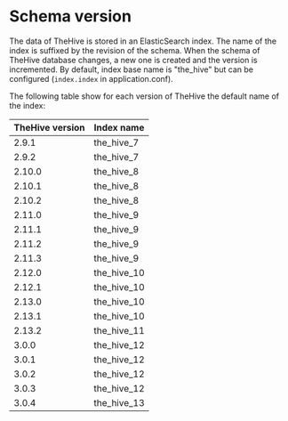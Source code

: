 # Schema version
The data of TheHive is stored in an ElasticSearch index. The name of the index
is suffixed by the revision of the schema. When the schema of TheHive database
changes, a new one is created and the version is incremented. By default, index
base name is "the_hive" but can be configured (`index.index` in
application.conf).

The following table show for each version of TheHive the default name of the
index:

| TheHive version | Index name  |
|-----------------|-------------|
| 2.9.1           | the_hive_7  |
| 2.9.2           | the_hive_7  |
| 2.10.0          | the_hive_8  |
| 2.10.1          | the_hive_8  |
| 2.10.2          | the_hive_8  |
| 2.11.0          | the_hive_9  |
| 2.11.1          | the_hive_9  |
| 2.11.2          | the_hive_9  |
| 2.11.3          | the_hive_9  |
| 2.12.0          | the_hive_10 |
| 2.12.1          | the_hive_10 |
| 2.13.0          | the_hive_10 |
| 2.13.1          | the_hive_10 |
| 2.13.2          | the_hive_11 |
| 3.0.0           | the_hive_12 |
| 3.0.1           | the_hive_12 |
| 3.0.2           | the_hive_12 |
| 3.0.3           | the_hive_12 |
| 3.0.4           | the_hive_13 |
